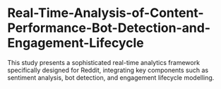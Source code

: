 # Real-Time-Analysis-of-Content-Performance-Bot-Detection-and-Engagement-Lifecycle
This study presents a sophisticated real-time analytics framework specifically designed for Reddit, integrating key components such as sentiment analysis, bot detection, and engagement lifecycle modelling.
